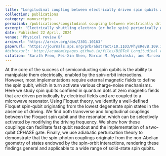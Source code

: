 ```yaml
---
title: "Longitudinal coupling between electrically driven spin qubits and a resonator"
collection: publications
category: manuscripts
permalink: /publications/Longitudinal coupling between electrically driven spin qubits and a resonator
excerpt: 'Electrically shuttling electron (or hole spin) periodically gives Floquet states. Coupling this to cavity, we show this is a qubit platform.'
date: Published 22 April, 2024
venue: 'Physical review B'
arxivurl: 'https://arxiv.org/abs/2301.10163'
paperurl: 'https://journals.aps.org/prb/abstract/10.1103/PhysRevB.109.155304'
#bibtexurl: 'http://academicpages.github.io/files/BiBTeX_Longitudinal coupling between electrically driven spin qubits and a resonator.bib'
citation: 'Sarath Prem, Pei-Xin Shen, Marcin M. Wysokiński, and Mircea Trif'
---
```

At the core of the success of semiconducting spin qubits is the ability to manipulate them electrically, enabled by the spin-orbit interactions. However, most implementations require external magnetic fields to define the spin qubit, which in turn activate various charge-noise mechanisms. Here we study spin qubits confined in quantum dots at zero magnetic fields that are driven periodically by electrical fields and are coupled to a microwave resonator. Using Floquet theory, we identify a well-defined Floquet spin-qubit originating from the lowest degenerate spin states in the absence of driving. We find both transverse and longitudinal couplings between the Floquet spin qubit and the resonator, which can be selectively activated by modifying the driving frequency. We show how these couplings can facilitate fast qubit readout and the implementation of a two-qubit CPHASE gate. Finally, we use adiabatic perturbation theory to demonstrate that the spin-photon couplings originate from the non-Abelian geometry of states endowed by the spin-orbit interactions, rendering these findings general and applicable to a wide range of solid-state spin qubits.
